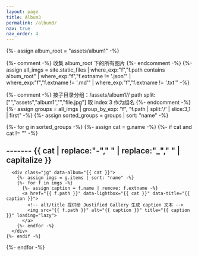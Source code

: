 ```yaml
---
layout: page
title: Album3
permalink: /album3/
nav: true
nav_order: 4
---
```


{%- assign album_root = "assets/album1" -%}

<style>
  /* 兜底：即便 JS/CDN 失效，缩略图也不会巨大 */
  .jg a img {
    max-height: 180px;
    width: auto;
    height: auto;
    object-fit: cover;
    border-radius: 6px;
    display: inline-block;
    vertical-align: middle;
  }
  .jg { margin-bottom: 22px; }

  /* 分区标题样式（含前置分隔符） */
  .album-section-title {
    margin: 1.6rem 0 0.8rem;
    font-weight: 600;
  }

  /* 让 Justified Gallery 的 caption 固定显示在图片下方（不是悬浮叠盖） */
  .justified-gallery .caption {
    position: static !important;
    display: block !important;
    width: 100%;
    text-align: center;
    background: none;
    color: #666;
    font-size: 0.85rem;
    padding-top: 4px;
    white-space: normal;      /* 文件名换行 */
    word-break: break-word;   /* 避免很长的文件名溢出 */
  }
</style>

<div id="album-page">

  {%- comment -%}
  收集 album_root 下的所有图片
  {%- endcomment -%}
  {%- assign all_imgs = site.static_files
      | where_exp:"f","f.path contains album_root"
      | where_exp:"f","f.extname != '.json'"
      | where_exp:"f","f.extname != '.md'"
      | where_exp:"f","f.extname != '.txt'"
  -%}

  {%- comment -%}
  按子目录分组：/assets/album1/<group>/<file>
  path split: ["","assets","album1","<group>","file.jpg"]
  取 index 3 作为组名
  {%- endcomment -%}
  {%- assign groups = all_imgs | group_by_exp: "f", "f.path | split:'/' | slice:3,1 | first" -%}
  {%- assign sorted_groups = groups | sort: "name" -%}

  {%- for g in sorted_groups -%}
    {%- assign cat = g.name -%}
    {%- if cat and cat != "" -%}
      <h2 class="album-section-title">------- {{ cat | replace:"-"," " | replace:"_"," " | capitalize }}</h2>

      <div class="jg" data-album="{{ cat }}">
        {%- assign imgs = g.items | sort: "name" -%}
        {%- for f in imgs -%}
          {%- assign caption = f.name | remove: f.extname -%}
          <a href="{{ f.path }}" data-lightbox="{{ cat }}" data-title="{{ caption }}">
            <!-- alt/title 提供给 Justified Gallery 生成 caption 文本 -->
            <img src="{{ f.path }}" alt="{{ caption }}" title="{{ caption }}" loading="lazy">
          </a>
        {%- endfor -%}
      </div>
    {%- endif -%}
  {%- endfor -%}

</div>

<!-- 样式 -->
<link rel="stylesheet" href="https://cdnjs.cloudflare.com/ajax/libs/justifiedGallery/3.8.1/css/justifiedGallery.min.css"/>
<link rel="stylesheet" href="https://cdnjs.cloudflare.com/ajax/libs/lightbox2/2.11.3/css/lightbox.min.css"/>

<!-- 脚本顺序：jQuery → Justified Gallery → Lightbox2 -->
<script src="https://code.jquery.com/jquery-3.6.0.min.js"></script>
<script src="https://cdnjs.cloudflare.com/ajax/libs/justifiedGallery/3.8.1/js/jquery.justifiedGallery.min.js"></script>
<script src="https://cdnjs.cloudflare.com/ajax/libs/lightbox2/2.11.3/js/lightbox.min.js"></script>

<script>
  (function initAlbum3(){
    function run() {
      if (!window.jQuery || !jQuery.fn.justifiedGallery) return;

      // 初始化每个分区的 Justified Gallery（caption 固定展示来自 img[alt]）
      jQuery('.jg').each(function(){
        jQuery(this).justifiedGallery({
          rowHeight: 160,       // 缩略图行高（可调：140~200）
          maxRowHeight: 200,
          margins: 8,
          captions: true,       // 让 JG 使用 alt/title 生成 .caption
          lastRow: 'nojustify'
        });
      });

      // Lightbox2：基础参数 + 点击大图本体也可关闭
      if (window.lightbox) {
        lightbox.option({
          wrapAround: true,
          showImageNumberLabel: false,
          fadeDuration: 150,
          resizeDuration: 150,
          disableScrolling: false
        });
        document.addEventListener('click', function(e) {
          if (e.target && e.target.classList && e.target.classList.contains('lb-image')) {
            var overlay = document.querySelector('.lightboxOverlay');
            if (overlay) overlay.click();
          }
        });
      }
    }

    if (document.readyState === 'loading') {
      document.addEventListener('DOMContentLoaded', run);
    } else {
      run();
    }
  })();
</script>
